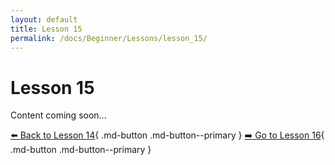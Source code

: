 ```yaml
---
layout: default
title: Lesson 15
permalink: /docs/Beginner/Lessons/lesson_15/
---
```


# Lesson 15

Content coming soon...

[⬅️ Back to Lesson 14](lesson_14.md){ .md-button .md-button--primary }  [➡️ Go to Lesson 16](lesson_16.md){ .md-button .md-button--primary }
